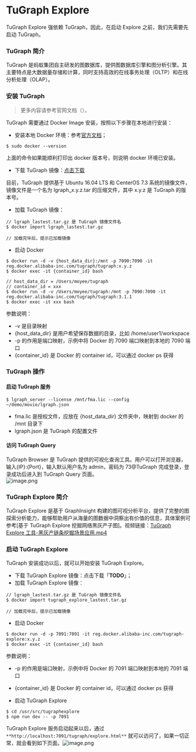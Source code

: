 # TuGraph Explore

TuGraph Explore 强依赖 TuGraph，因此，在启动 Explore 之前，我们先需要先启动 TuGraph。
<a name="lGD6j"></a>

### TuGraph 简介

TuGraph 是蚂蚁集团自主研发的图数据库，提供图数据库引擎和图分析引擎。其主要特点是大数据量存储和计算，同时支持高效的在线事务处理（OLTP）和在线分析处理（OLAP）。
<a name="BOZFL"></a>

### 安装 TuGraph

> 更多内容请参考官网文档（）。

TuGraph 需要通过 Docker Image 安装，按照以下步骤在本地进行安装：

- 安装本地 Docker 环境：参考[官方文档](https://docs.docker.com/get-started/)；

```shell
$ sudo docker --version
```

上面的命令如果能顺利打印出 docker 版本号，则说明 docker 环境已安装。

- 下载 TuGraph 镜像：[点击下载](https://tugraph-web-static.oss-cn-beijing.aliyuncs.com/tugraph-expolore/tugraph_explore.tar.gz)

目前，TuGraph 提供基于 Ubuntu 16.04 LTS 和 CenterOS 7.3 系统的镜像文件，镜像文件是一个名为 lgraph_x.y.z.tar 的压缩文件，其中 x.y.z 是 TuGraph 的版本号。

- 加载 TuGraph 镜像：

```shell
// lgraph_lastest.tar.gz 是 TuGraph 镜像文件名
$ docker import lgraph_lastest.tar.gz

// 加载完毕后，提示已加载镜像
```

- 启动 Docker

```shell
$ docker run -d -v {host_data_dir}:/mnt -p 7090:7090 -it reg.docker.alibaba-inc.com/tugraph/tugraph:x.y.z
$ docker exec -it {container_id} bash

// host_data_dir = /Users/moyee/tugraph
// container_id = xxx
$ docker run -d -v /Users/moyee/tugraph:/mnt -p 7090:7090 -it reg.docker.alibaba-inc.com/tugraph/tugraph:3.1.1
$ docker exec -it xxx bash

```

参数说明：

- -v 是目录映射
- {host_data_dir} 是用户希望保存数据的目录，比如 /home/user1/workspace
- -p 的作用是端口映射，示例中将 Docker 的 7090 端口映射到本地的 7090 端口
- {container_id} 是 Docker 的 container id，可以通过 docker ps 获得

<a name="LOzYE"></a>

### TuGraph 操作

<a name="zLris"></a>

#### 启动 TuGraph 服务

```shell
$ lgraph_server --license /mnt/fma.lic --config ~/demo/movie/lgraph.json
```

- fma.lic 是授权文件，应放在 {host_data_dir} 文件夹中，映射到 docker 的 /mnt 目录下
- lgraph.json 是 TuGraph 的配置文件

<a name="OUx1A"></a>

#### 访问 TuGraph Query

TuGraph Browser 是 TuGraph 提供的可视化查询工具。用户可以打开浏览器，输入{IP}:{Port}，输入默认用户名为 admin，密码为 73@TuGraph 完成登录，登录成功后进入到 TuGraph Query 页面。<br />![image.png](https://cdn.nlark.com/yuque/0/2022/png/244306/1661929936944-db67706f-587b-469c-bfd6-1725b86f9aff.png#clientId=u2a1fe9b6-a67a-4&crop=0&crop=0&crop=1&crop=1&from=paste&height=392&id=ua0b4c58f&margin=%5Bobject%20Object%5D&name=image.png&originHeight=784&originWidth=2694&originalType=binary&ratio=1&rotation=0&showTitle=false&size=308625&status=done&style=none&taskId=uf167221c-9e93-4d38-8fc6-7e4cf0e7c3b&title=&width=1347)
<a name="wGOCA"></a>

### TuGraph Explore 简介

TuGraph Explore 是基于 GraphInsight 构建的图可视分析平台，提供了完整的图探索分析能力，能够帮助用户从海量的图数据中洞察出有价值的信息，具体案例可参考[基于 TuGraph Explore 挖掘网络黑灰产子图]。视频链接：[TuGraph Explore 工具-黑灰产链条挖掘场景应用.mp4](https://www.bilibili.com/video/BV1VP411V7kN?spm_id_from=333.999.0.0)

<a name="uw3UH"></a>

### 启动 TuGraph Explore

TuGraph 安装成功以后，就可以开始安装 TuGraph Explore。

- 下载 TuGraph Explore 镜像：点击下载「**TODO**」；
- 加载 TuGraph Explore 镜像：

```shell
// lgraph_lastest.tar.gz 是 TuGraph 镜像文件名
$ docker import tugraph_explore_lastest.tar.gz

// 加载完毕后，提示已加载镜像
```

- 启动 Docker

```shell
$ docker run -d -p 7091:7091 -it reg.docker.alibaba-inc.com/tugraph-explore:x.y.z
$ docker exec -it {container_id} bash
```

参数说明：

- -p 的作用是端口映射，示例中将 Docker 的 7091 端口映射到本地的 7091 端口
- {container_id} 是 Docker 的 container id，可以通过 docker ps 获得

- 启动 TuGraph Explore

```shell
$ cd /usr/src/tugraphexplore
$ npm run dev -- -p 7091
```

TuGraph Explore 服务启动起来以后，通过 `**http://localhost:7091/tugraph/explore.html**` 就可以访问了，如果一切正常，就会看到如下页面。![image.png](https://cdn.nlark.com/yuque/0/2022/png/244306/1661930952533-987d071b-34e6-437e-95c4-f89c0561a271.png#clientId=u2a1fe9b6-a67a-4&crop=0&crop=0&crop=1&crop=1&from=paste&height=684&id=u66e5799b&margin=%5Bobject%20Object%5D&name=image.png&originHeight=1368&originWidth=2700&originalType=binary&ratio=1&rotation=0&showTitle=false&size=836980&status=done&style=none&taskId=u7587cce3-1787-4e30-9b05-2646c59d186&title=&width=1350)
